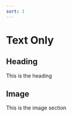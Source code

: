 ```yaml
---
sort: 1
---
```


# Text Only

## Heading

This is the heading

## Image

This is the image section

